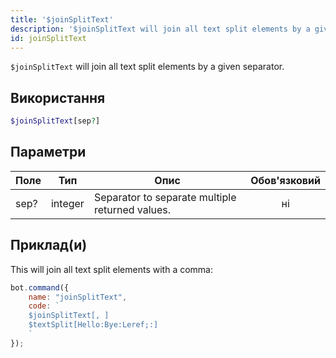 ```yaml
---
title: '$joinSplitText'
description: '$joinSplitText will join all text split elements by a given separator.'
id: joinSplitText
---
```


`$joinSplitText` will join all text split elements by a given separator.

## Використання

```php
$joinSplitText[sep?]
```

## Параметри

| Поле | Тип     | Опис                                            | Обов'язковий |
| ---- | ------- | ----------------------------------------------- |:------------:|
| sep? | integer | Separator to separate multiple returned values. |      ні      |

## Приклад(и)

This will join all text split elements with a comma:

```javascript
bot.command({
    name: "joinSplitText",
    code: `
    $joinSplitText[, ]
    $textSplit[Hello:Bye:Leref;:]
    `
});
```